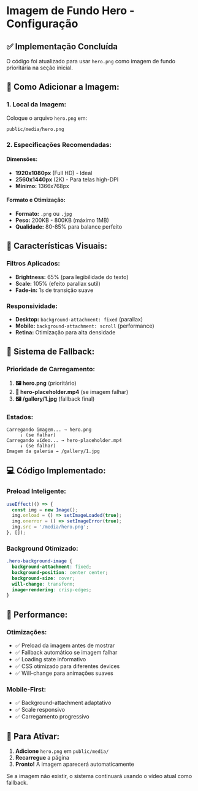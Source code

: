# Imagem de Fundo Hero - Configuração

## ✅ **Implementação Concluída**

O código foi atualizado para usar `hero.png` como imagem de fundo prioritária na seção inicial.

## 📁 **Como Adicionar a Imagem:**

### 1. **Local da Imagem:**
Coloque o arquivo `hero.png` em:
```
public/media/hero.png
```

### 2. **Especificações Recomendadas:**

#### **Dimensões:**
- **1920x1080px** (Full HD) - Ideal
- **2560x1440px** (2K) - Para telas high-DPI
- **Mínimo:** 1366x768px

#### **Formato e Otimização:**
- **Formato:** `.png` ou `.jpg`
- **Peso:** 200KB - 800KB (máximo 1MB)
- **Qualidade:** 80-85% para balance perfeito

## 🎨 **Características Visuais:**

### **Filtros Aplicados:**
- **Brightness:** 65% (para legibilidade do texto)
- **Scale:** 105% (efeito parallax sutil)
- **Fade-in:** 1s de transição suave

### **Responsividade:**
- **Desktop:** `background-attachment: fixed` (parallax)
- **Mobile:** `background-attachment: scroll` (performance)
- **Retina:** Otimização para alta densidade

## 🔄 **Sistema de Fallback:**

### **Prioridade de Carregamento:**
1. **🖼️ hero.png** (prioritário)
2. **🎥 hero-placeholder.mp4** (se imagem falhar)
3. **🖼️ /gallery/1.jpg** (fallback final)

### **Estados:**
```
Carregando imagem... → hero.png
     ↓ (se falhar)
Carregando vídeo... → hero-placeholder.mp4
     ↓ (se falhar)
Imagem da galeria → /gallery/1.jpg
```

## 💻 **Código Implementado:**

### **Preload Inteligente:**
```typescript
useEffect(() => {
  const img = new Image();
  img.onload = () => setImageLoaded(true);
  img.onerror = () => setImageError(true);
  img.src = '/media/hero.png';
}, []);
```

### **Background Otimizado:**
```css
.hero-background-image {
  background-attachment: fixed;
  background-position: center center;
  background-size: cover;
  will-change: transform;
  image-rendering: crisp-edges;
}
```

## 📱 **Performance:**

### **Otimizações:**
- ✅ Preload da imagem antes de mostrar
- ✅ Fallback automático se imagem falhar
- ✅ Loading state informativo
- ✅ CSS otimizado para diferentes devices
- ✅ Will-change para animações suaves

### **Mobile-First:**
- ✅ Background-attachment adaptativo
- ✅ Scale responsivo
- ✅ Carregamento progressivo

## 🚀 **Para Ativar:**

1. **Adicione** `hero.png` em `public/media/`
2. **Recarregue** a página
3. **Pronto!** A imagem aparecerá automaticamente

Se a imagem não existir, o sistema continuará usando o vídeo atual como fallback.
